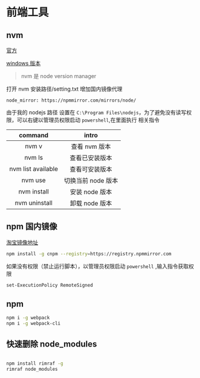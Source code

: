 # 前端工具

## nvm

[官方](https://github.com/nvm-sh/nvm)

[windows 版本](https://github.com/coreybutler/nvm-windows)
> nvm 是 node version manager

打开 nvm 安装路径/setting.txt
增加国内镜像代理

```batch
node_mirror: https://npmmirror.com/mirrors/node/

```

由于我的 nodejs 路径 设置在 `C:\Program Files\nodejs`，为了避免没有读写权限，可以右键以管理员权限启动 `powershell`,在里面执行 相关指令

|         command         |       intro        |
| :---------------------: | :----------------: |
|          nvm v          |   查看 nvm 版本    |
|         nvm ls          |   查看已安装版本   |
|   nvm list available    |   查看可安装版本   |
|    nvm use <version>    | 切换当前 node 版本 |
|  nvm install <version>  |   安装 node 版本   |
| nvm uninstall <version> |   卸载 node 版本   |

## npm 国内镜像

[淘宝镜像地址](https://www.npmmirror.com/)

``` bash
npm install -g cnpm --registry=https://registry.npmmirror.com
```

如果没有权限（禁止运行脚本），以管理员权限启动 `powershell` ,输入指令获取权限

```bash
set-ExecutionPolicy RemoteSigned
```

## npm 

```bash
npm i -g webpack
npm i -g webpack-cli

```

## 快速删除 node_modules

```bash

npm install rimraf -g
rimraf node_modules

```